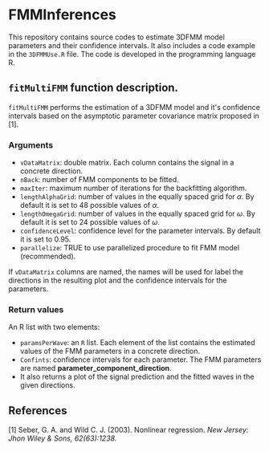 # FMMInferences

This repository contains source codes to estimate 3DFMM model parameters and their confidence intervals. It also includes a code example in the `3DFMMUse.R` file.
The code is developed in the programming language R.

## `fitMultiFMM` function description.

`fitMultiFMM` performs the estimation of a 3DFMM model and it's confidence intervals based on the asymptotic parameter covariance matrix proposed in [1].

### Arguments

* `vDataMatrix`: double matrix. Each column contains the signal in a concrete direction.
* `nBack`: number of FMM components to be fitted.
* `maxIter`: maximum number of iterations for the backfitting algorithm.
* `lengthAlphaGrid`: number of values in the equally spaced grid for $\alpha$. By default it is set to 48 possible values of $\alpha$.
* `lengthOmegaGrid`: number of values in the equally spaced grid for $\omega$. By default it is set to 24 possible values of $\omega$.
* `confidenceLevel`: confidence level for the parameter intervals. By default it is set to 0.95.
* `parallelize`: TRUE to use parallelized procedure to fit FMM model (recommended).

If `vDataMatrix` columns are named, the names will be used for label the directions in the resulting plot and the confidence intervals for the parameters. 

### Return values

An R list with two elements:
* `paramsPerWave`: an `R` list. Each element of the list contains the estimated values of the FMM parameters in a concrete direction. 
* `Confints`: confidence intervals for each parameter. The FMM parameters are named **parameter_component_direction**.
* It also returns a plot of the signal prediction and the fitted waves in the given directions.



## References

[1] Seber, G. A. and Wild C. J. (2003). Nonlinear regression. *New Jersey: Jhon Wiley & Sons, 62(63):1238.*

